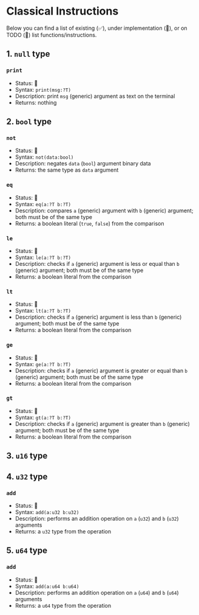 # Classical Instructions

Below you can find a list of existing (:white_check_mark:), under implementation (:construction:), or on TODO (:memo:) list functions/instructions.


## 1. `null` type

### `print`

- Status: :memo:
- Syntax: `print(msg:?T)`
- Description: print `msg` (generic) argument as text on the terminal
- Returns: nothing


## 2. `bool` type

### `not`

- Status: :memo:
- Syntax: `not(data:bool)`
- Description: negates `data` (`bool`) argument binary data
- Returns: the same type as `data` argument


### `eq`

- Status: :memo:
- Syntax: `eq(a:?T b:?T)`
- Description: compares `a` (generic) argument with `b` (generic) argument; both must be of the same type
- Returns: a boolean literal (`true`, `false`) from the comparison


### `le`

- Status: :memo:
- Syntax: `le(a:?T b:?T)`
- Description: checks if `a` (generic) argument is less or equal than `b` (generic) argument; both must be of the same type
- Returns: a boolean literal from the comparison


### `lt`

- Status: :memo:
- Syntax: `lt(a:?T b:?T)`
- Description: checks if `a` (generic) argument is less than `b` (generic) argument; both must be of the same type
- Returns: a boolean literal from the comparison


### `ge`

- Status: :memo:
- Syntax: `ge(a:?T b:?T)`
- Description: checks if `a` (generic) argument is greater or equal than `b` (generic) argument; both must be of the same type
- Returns: a boolean literal from the comparison


### `gt`

- Status: :memo:
- Syntax: `gt(a:?T b:?T)`
- Description: checks if `a` (generic) argument is greater than `b` (generic) argument; both must be of the same type
- Returns: a boolean literal from the comparison


## 3. `u16` type


## 4. `u32` type

### `add`

- Status: :memo:
- Syntax: `add(a:u32 b:u32)`
- Description: performs an addition operation on `a` (`u32`) and `b` (`u32`) arguments
- Returns: a `u32` type from the operation


## 5. `u64` type

### `add`

- Status: :memo:
- Syntax: `add(a:u64 b:u64)`
- Description: performs an addition operation on `a` (`u64`) and `b` (`u64`) arguments
- Returns: a `u64` type from the operation
